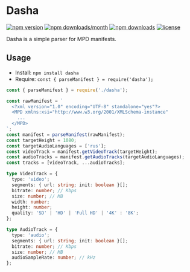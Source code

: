 # Dasha

[![npm version](https://img.shields.io/npm/v/dasha)](https://www.npmjs.com/package/dasha)
[![npm downloads/month](https://img.shields.io/npm/dm/dasha)](https://www.npmjs.com/package/dasha)
[![npm downloads](https://img.shields.io/npm/dt/dasha)](https://www.npmjs.com/package/dasha)
[![license](https://img.shields.io/npm/l/dasha)](https://github.com/vitnore/dasha/blob/main/LICENSE)

Dasha is a simple parser for MPD manifests.

## Usage

- Install: `npm install dasha`
- Require: `const { parseManifest } = require('dasha');`

```javascript
const { parseManifest } = require('./dasha');

const rawManifest = `
  <?xml version="1.0" encoding="UTF-8" standalone="yes"?>
  <MPD xmlns:xsi="http://www.w3.org/2001/XMLSchema-instance"
    ...
  </MPD>
`;
const manifest = parseManifest(rawManifest);
const targetHeight = 1080;
const targetAudioLanguages = ['rus'];
const videoTrack = manifest.getVideoTrack(targetHeight);
const audioTracks = manifest.getAudioTracks(targetAudioLanguages);
const tracks = [videoTrack, ...audioTracks];
```

```typescript
type VideoTrack = {
  type: 'video';
  segments: { url: string; init: boolean }[];
  bitrate: number; // Kbps
  size: number; // MB
  width: number;
  height: number;
  quality: 'SD' | 'HD' | 'Full HD' | '4K' : '8K';
};

type AudioTrack = {
  type: 'audio';
  segments: { url: string; init: boolean }[];
  bitrate: number; // Kbps
  size: number; // MB
  audioSampleRate: number; // kHz
};
```

